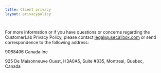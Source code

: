 ```yaml
---
title: Client privacy
layout: privacypolicy

---
```

For more information or if you have questions or concerns regarding the CustomerLab Privacy Policy, please contact legal@usecallbox.com or send correspondence to the following address: 

9068406 Canada Inc

925 De Maisonneuve Ouest, H3A0A5, Suite #335, Montreal, Quebec, Canada